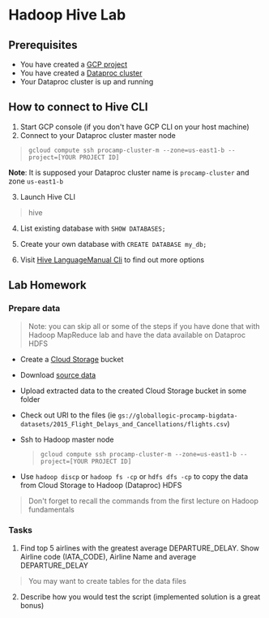  # Hadoop Hive Lab
 
## Prerequisites

- You have created a [GCP project](https://github.com/gl-bigdata-procamp/bigdata-procamp/blob/master/infra/README.md#create-google-cloud-project)
- You have created a [Dataproc cluster](https://github.com/gl-bigdata-procamp/bigdata-procamp/blob/master/infra/README.md#create-dataproc-cluster)
- Your Dataproc cluster is up and running
 
## How to connect to Hive CLI

1. Start GCP console (if you don't have GCP CLI on your host machine)
2. Connect to your Dataproc cluster master node 

  > `gcloud compute ssh procamp-cluster-m --zone=us-east1-b --project=[YOUR PROJECT ID]`

**Note**: It is supposed your Dataproc cluster name is `procamp-cluster` and zone `us-east1-b`

3. Launch Hive CLI

 > hive

4. List existing database with `SHOW DATABASES;`

5. Create your own database with `CREATE DATABASE my_db;`

6. Visit [Hive LanguageManual Cli](https://cwiki.apache.org/confluence/display/Hive/LanguageManual+Cli)
    to find out more options


## Lab Homework

### Prepare data

 > Note: you can skip all or some of the steps if you have done that with Hadoop MapReduce lab and have the data available on Dataproc HDFS

- Create a [Cloud Storage](https://cloud.google.com/storage/docs/creating-buckets) bucket 
- Download [source data](https://www.kaggle.com/usdot/flight-delays)
- Upload extracted data to the created Cloud Storage bucket in some folder
- Check out URI to the files (ie `gs://globallogic-procamp-bigdata-datasets/2015_Flight_Delays_and_Cancellations/flights.csv`)
- Ssh to Hadoop master node

  > `gcloud compute ssh procamp-cluster-m --zone=us-east1-b --project=[YOUR PROJECT ID]`

- Use `hadoop discp` or `hadoop fs -cp` or `hdfs dfs -cp` to copy the data from Cloud Storage to Hadoop (Dataproc) HDFS

 >  Don't forget to recall the commands from the first lecture on Hadoop fundamentals

### Tasks

1. Find top 5 airlines with the greatest average DEPARTURE_DELAY. Show Airline code (IATA_CODE), Airline Name and average DEPARTURE_DELAY
   
 > You may want to create tables for the data files

2. Describe how you would test the script (implemented solution is a great bonus)
